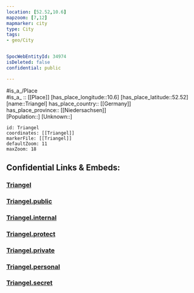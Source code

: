 ```yaml
---
location: [52.52,10.6] 
mapzoom: [7,12] 
mapmarker: city 
type: City
tags:
- geo/City


SpocWebEntityId: 34974
isDeleted: false
confidential: public

---
```

#is_a_/Place  
#is_a_ :: [[Place]] 
[has_place_longitude::10.6] 
[has_place_latitude::52.52] 
[name::Triangel] 
has_place_country:: [[Germany]]  
has_place_province:: [[Niedersachsen]]  
[Population::] 
[Unknown::] 


```leaflet
id: Triangel
coordinates: [[Triangel]] 
markerFile: [[Triangel]] 
defaultZoom: 11 
maxZoom: 18
```


## Confidential Links & Embeds: 

### [Triangel](/_Standards/Earth/Continent/Europe/Europe~Central/Germany/Germany~West/Niedersachsen/counties~Niedersachsen/Gifhorn/cities~Gifhorn/Sassenburg/boroughs~Sassenburg/Triangel.md) 

### [Triangel.public](/_public/Earth/Continent/Europe/Europe~Central/Germany/Germany~West/Niedersachsen/counties~Niedersachsen/Gifhorn/cities~Gifhorn/Sassenburg/boroughs~Sassenburg/Triangel.public.md) 

### [Triangel.internal](/_internal/Earth/Continent/Europe/Europe~Central/Germany/Germany~West/Niedersachsen/counties~Niedersachsen/Gifhorn/cities~Gifhorn/Sassenburg/boroughs~Sassenburg/Triangel.internal.md) 

### [Triangel.protect](/_protect/Earth/Continent/Europe/Europe~Central/Germany/Germany~West/Niedersachsen/counties~Niedersachsen/Gifhorn/cities~Gifhorn/Sassenburg/boroughs~Sassenburg/Triangel.protect.md) 

### [Triangel.private](/_private/Earth/Continent/Europe/Europe~Central/Germany/Germany~West/Niedersachsen/counties~Niedersachsen/Gifhorn/cities~Gifhorn/Sassenburg/boroughs~Sassenburg/Triangel.private.md) 

### [Triangel.personal](/_personal/Earth/Continent/Europe/Europe~Central/Germany/Germany~West/Niedersachsen/counties~Niedersachsen/Gifhorn/cities~Gifhorn/Sassenburg/boroughs~Sassenburg/Triangel.personal.md) 

### [Triangel.secret](/_secret/Earth/Continent/Europe/Europe~Central/Germany/Germany~West/Niedersachsen/counties~Niedersachsen/Gifhorn/cities~Gifhorn/Sassenburg/boroughs~Sassenburg/Triangel.secret.md)

